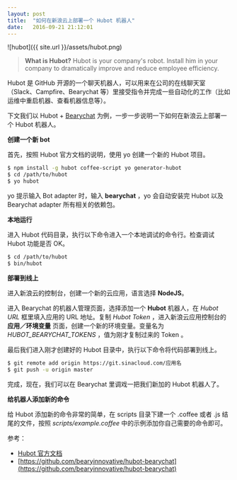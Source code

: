 ```yaml
---
layout: post
title:  "如何在新浪云上部署一个 Hubot 机器人"
date:   2016-09-21 21:12:01
---
```


![hubot]({{ site.url }}/assets/hubot.png)

> **What is Hubot?** Hubot is your company's robot. Install him in your company to dramatically improve and reduce employee efficiency.

Hubot 是 GitHub 开源的一个聊天机器人，可以用来在公司的在线聊天室（Slack、Campfire、Bearychat 等）里接受指令并完成一些自动化的工作（比如运维中重启机器、查看机器信息等）。

下文我们以 Hubot + [Bearychat](https://bearychat.com/) 为例，一步一步说明一下如何在新浪云上部署一个 Hubot 机器人。

**创建一个新 bot**

首先，按照 Hubot 官方文档的说明，使用 yo 创建一个新的 Hubot 项目。

```sh
$ npm install -g hubot coffee-script yo generator-hubot
$ cd /path/to/hubot
$ yo hubot
```

yo 提示输入 Bot adapter 时，输入 **bearychat** ，yo 会自动安装完 Hubot 以及 Bearychat adapter 所有相关的依赖包。

**本地运行**

进入 Hubot 代码目录，执行以下命令进入一个本地调试的命令行。检查调试 Hubot 功能是否 OK。

```sh
$ cd /path/to/hubot
$ bin/hubot
```

**部署到线上**

进入新浪云的控制台，创建一个新的云应用，语言选择 **NodeJS**。

进入 Bearychat 的机器人管理页面，选择添加一个 **Hubot** 机器人，在 *Hubot URL* 框里填入应用的 URL 地址。复制 *Hubot Token* ，进入新浪云应用控制台的 **应用／环境变量** 页面，创建一个新的环境变量。变量名为 *HUBOT\_BEARYCHAT\_TOKENS* ，值为刚才复制过来的 Token 。

最后我们进入刚才创建好的 Hubot 目录中，执行以下命令将代码部署到线上。

```sh
$ git remote add origin https://git.sinacloud.com/应用名
$ git push -u origin master
```

完成，现在，我们可以在 Bearychat 里调戏一把我们新加的 Hubot 机器人了。

**给机器人添加新的命令**

给 Hubot 添加新的命令非常的简单，在 scripts 目录下建一个 .coffee 或者 .js 结尾的文件，按照 *scripts/example.coffee* 中的示例添加你自己需要的命令即可。

参考：

- [Hubot 官方文档](https://hubot.github.com/docs/)
- [https://github.com/bearyinnovative/hubot-bearychat](https://github.com/bearyinnovative/hubot-bearychat)
